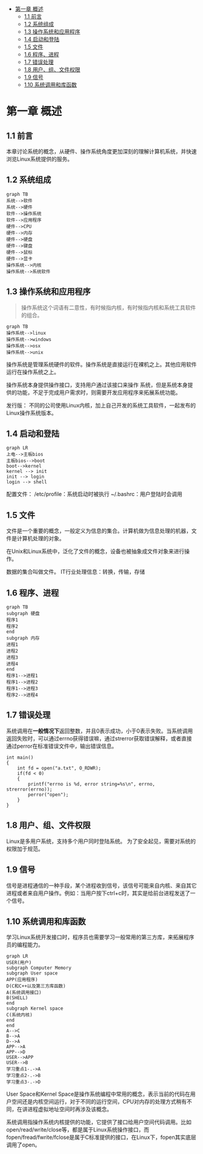 
<!-- toc orderedList:0 -->

- [第一章 概述](#第一章-概述)
	- [1.1 前言](#11-前言)
	- [1.2 系统组成](#12-系统组成)
	- [1.3 操作系统和应用程序](#13-操作系统和应用程序)
	- [1.4 启动和登陆](#14-启动和登陆)
	- [1.5 文件](#15-文件)
	- [1.6 程序、进程](#16-程序-进程)
	- [1.7 错误处理](#17-错误处理)
	- [1.8 用户、组、文件权限](#18-用户-组-文件权限)
	- [1.9 信号](#19-信号)
	- [1.10 系统调用和库函数](#110-系统调用和库函数)

<!-- tocstop -->

# 第一章 概述
## 1.1 前言
本章讨论系统的概念，从硬件、操作系统角度更加深刻的理解计算机系统，并快速浏览Linux系统提供的服务。


## 1.2 系统组成
```{mermaid}
graph TB
系统-->软件
系统-->硬件
软件-->操作系统
软件-->应用程序
硬件-->CPU
硬件-->内存
硬件-->硬盘
硬件-->键盘
硬件-->鼠标
硬件-->显卡
操作系统-->内核
操作系统-->系统软件
```

## 1.3 操作系统和应用程序
> 操作系统这个词语有二意性，有时候指内核，有时候指内核和系统工具软件的组合。
```{mermaid}
graph TB
操作系统-->linux
操作系统-->windows
操作系统-->osx
操作系统-->unix
```

操作系统是管理系统硬件的软件。操作系统是直接运行在裸机之上。其他应用软件运行在操作系统之上。

操作系统本身提供操作接口，支持用户通过该接口来操作 系统，但是系统本身提供的功能，不足于完成用户需求时，则需要开发应用程序来拓展系统功能。

发行版：
不同的公司使用Linux内核，加上自己开发的系统工具软件，一起发布的Linux操作系统版本。

## 1.4 启动和登陆
```{mermaid}
graph LR
上电-->主板bios
主板bios-->boot
boot-->kernel
kernel --> init
init --> login
login --> shell
```

配置文件：
/etc/profile：系统启动时被执行
~/.bashrc：用户登陆时会调用

## 1.5 文件
文件是一个重要的概念，一般定义为信息的集合。计算机做为信息处理的机器，文件是计算机处理的对象。

在Unix和Linux系统中，泛化了文件的概念，设备也被抽象成文件对象来进行操作。

数据的集合叫做文件。
IT行业处理信息：转换，传输，存储


## 1.6 程序、进程
```{mermaid}
graph TB
subgraph 硬盘
程序1
程序2
end
subgraph 内存
进程1
进程2
进程3
进程4
end
程序1-->进程1
程序1-->进程2
程序1-->进程3
程序2-->进程4
```
## 1.7 错误处理
系统调用在**一般情况下**返回整数，并且0表示成功，小于0表示失败。当系统调用返回失败时，可以通过errno获得错误嘛，通过strerror获取错误解释，或者直接通过perror在标准错误文件中，输出错误信息。
```
int main()
{
    int fd = open("a.txt", O_RDWR);
    if(fd < 0)
    {
        printf("errno is %d, error string=%s\n", errno, strerror(errno));
        perror("open");
    }
}
```
## 1.8 用户、组、文件权限
Linux是多用户系统，支持多个用户同时登陆系统。
为了安全起见，需要对系统的权限加于规范。

## 1.9 信号
信号是进程通信的一种手段，某个进程收到信号，该信号可能来自内核、来自其它进程或者来自用户操作。例如：当用户按下ctrl+c时，其实是给前台进程发送了一个信号。

## 1.10 系统调用和库函数
学习Linux系统开发接口时，程序员也需要学习一般常用的第三方库，来拓展程序员的编程能力。
```{mermaid}
graph LR
USER(用户)
subgraph Computer Memory
subgraph User space
APP(应用程序)
D(C和C++以及第三方库函数)
A(系统调用接口)
B(SHELL)
end
subgraph Kernel space
C(系统内核)
end
end
A-->C
B-->A
D-->A
APP-->A
APP-->D
USER-->APP
USER-->B
学习重点1-.->A
学习重点2-.->B
学习重点3-.->D
```

User Space和Kernel Space是操作系统编程中常用的概念，表示当前的代码在用户空间还是内核空间运行，对于不同的运行空间，CPU对内存的处理方式稍有不同，在讲进程虚拟地址空间时再涉及该概念。

系统调用指操作系统内核提供的功能，它提供了接口给用户空间代码调用。比如open/read/write/close等，都是属于Linux系统操作接口，而fopen/fread/fwrite/fclose是属于C标准提供的接口，在Linux下，fopen其实底层调用了open。
